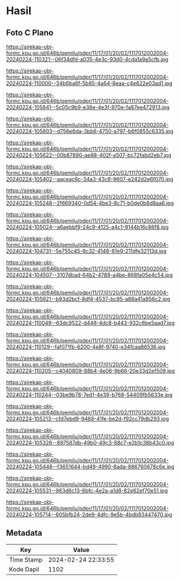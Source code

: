 # Hasil

## Foto C Plano

https://sirekap-obj-formc.kpu.go.id/646b/pemilu/pdpr/11/17/01/20/02/1117012002004-20240224-110321--06f34dfd-a035-4e3c-93d0-4cda1a9a5cfb.jpg

https://sirekap-obj-formc.kpu.go.id/646b/pemilu/pdpr/11/17/01/20/02/1117012002004-20240224-110000--34b6ba6f-5b85-4a64-8eaa-c4e622e03ad1.jpg

https://sirekap-obj-formc.kpu.go.id/646b/pemilu/pdpr/11/17/01/20/02/1117012002004-20240224-105841--5c05c9b9-e36e-4e3f-970e-fa87ee472913.jpg

https://sirekap-obj-formc.kpu.go.id/646b/pemilu/pdpr/11/17/01/20/02/1117012002004-20240224-105803--d756e6da-3bb6-4750-a797-b6f0855c6335.jpg

https://sirekap-obj-formc.kpu.go.id/646b/pemilu/pdpr/11/17/01/20/02/1117012002004-20240224-105622--00b87890-ae88-402f-a507-bc72fabd2eb7.jpg

https://sirekap-obj-formc.kpu.go.id/646b/pemilu/pdpr/11/17/01/20/02/1117012002004-20240224-105402--aaceac6c-34a3-43c6-9607-e242d2e6f070.jpg

https://sirekap-obj-formc.kpu.go.id/646b/pemilu/pdpr/11/17/01/20/02/1117012002004-20240224-105248--2f669340-0d54-4be3-8c71-b0de0b8d8aa6.jpg

https://sirekap-obj-formc.kpu.go.id/646b/pemilu/pdpr/11/17/01/20/02/1117012002004-20240224-105024--a6aebbf9-24c9-4125-a4c1-9144b16c86f8.jpg

https://sirekap-obj-formc.kpu.go.id/646b/pemilu/pdpr/11/17/01/20/02/1117012002004-20240224-104731--5e755c45-8c32-4148-81e9-211dfe32113d.jpg

https://sirekap-obj-formc.kpu.go.id/646b/pemilu/pdpr/11/17/01/20/02/1117012002004-20240224-104507--3107dbad-64b2-4789-a4be-868fa05e4c54.jpg

https://sirekap-obj-formc.kpu.go.id/646b/pemilu/pdpr/11/17/01/20/02/1117012002004-20240224-105921--b93d2bcf-8df4-4537-bc95-a88a41a956c2.jpg

https://sirekap-obj-formc.kpu.go.id/646b/pemilu/pdpr/11/17/01/20/02/1117012002004-20240224-110049--63dc9522-d448-4dc8-b443-932c6be5aad7.jpg

https://sirekap-obj-formc.kpu.go.id/646b/pemilu/pdpr/11/17/01/20/02/1117012002004-20240224-110129--faf071fb-6200-4e8f-9740-e34fcaa86536.jpg

https://sirekap-obj-formc.kpu.go.id/646b/pemilu/pdpr/11/17/01/20/02/1117012002004-20240224-110205--c4040809-88b4-4e06-9b66-20e33d2ef509.jpg

https://sirekap-obj-formc.kpu.go.id/646b/pemilu/pdpr/11/17/01/20/02/1117012002004-20240224-110244--03be9b78-7ed1-4e39-b768-54409fb5633e.jpg

https://sirekap-obj-formc.kpu.go.id/646b/pemilu/pdpr/11/17/01/20/02/1117012002004-20240224-105213--cfd7ebd9-9468-41fe-be2d-f92cc79db293.jpg

https://sirekap-obj-formc.kpu.go.id/646b/pemilu/pdpr/11/17/01/20/02/1117012002004-20240224-105326--897587db-49b0-49c3-88c7-e2b1c38b43c0.jpg

https://sirekap-obj-formc.kpu.go.id/646b/pemilu/pdpr/11/17/01/20/02/1117012002004-20240224-105448--f3651644-bd49-4990-8ada-886760678c6e.jpg

https://sirekap-obj-formc.kpu.go.id/646b/pemilu/pdpr/11/17/01/20/02/1117012002004-20240224-105531--963d6c13-6bfc-4e2a-a1d8-82e62ef70e51.jpg

https://sirekap-obj-formc.kpu.go.id/646b/pemilu/pdpr/11/17/01/20/02/1117012002004-20240224-105714--605bfb24-2de9-4dfc-9e5b-4bdb83447470.jpg


## Metadata

| Key        | Value               |
| ---------- | ------------------- |
| Time Stamp | 2024-02-24 22:33:55 |
| Kode Dapil | 1102                |



